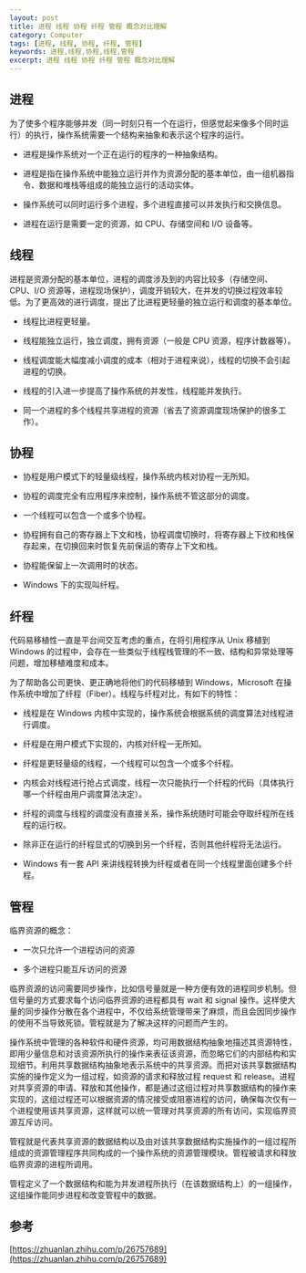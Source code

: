 ```yaml
---
layout: post
title: 进程 线程 协程 纤程 管程 概念对比理解
category: Computer
tags: [进程, 线程, 协程, 纤程, 管程]
keywords: 进程,线程,协程,线程,管程
excerpt: 进程 线程 协程 纤程 管程 概念对比理解
---
```


## 进程

为了使多个程序能够并发（同一时刻只有一个在运行，但感觉起来像多个同时运行）的执行，操作系统需要一个结构来抽象和表示这个程序的运行。

* 进程是操作系统对一个正在运行的程序的一种抽象结构。

* 进程是指在操作系统中能独立运行并作为资源分配的基本单位，由一组机器指令、数据和堆栈等组成的能独立运行的活动实体。

* 操作系统可以同时运行多个进程，多个进程直接可以并发执行和交换信息。

* 进程在运行是需要一定的资源，如 CPU、存储空间和 I/O 设备等。

## 线程

进程是资源分配的基本单位，进程的调度涉及到的内容比较多（存储空间、CPU、I/O 资源等，进程现场保护），调度开销较大，在并发的切换过程效率较低。为了更高效的进行调度，提出了比进程更轻量的独立运行和调度的基本单位。

* 线程比进程更轻量。

* 线程能独立运行，独立调度，拥有资源（一般是 CPU 资源，程序计数器等）。

* 线程调度能大幅度减小调度的成本（相对于进程来说），线程的切换不会引起进程的切换。

* 线程的引入进一步提高了操作系统的并发性，线程能并发执行。

* 同一个进程的多个线程共享进程的资源（省去了资源调度现场保护的很多工作）。

## 协程

* 协程是用户模式下的轻量级线程，操作系统内核对协程一无所知。

* 协程的调度完全有应用程序来控制，操作系统不管这部分的调度。

* 一个线程可以包含一个或多个协程。

* 协程拥有自己的寄存器上下文和栈，协程调度切换时，将寄存器上下纹和栈保存起来，在切换回来时恢复先前保运的寄存上下文和栈。

* 协程能保留上一次调用时的状态。

* Windows 下的实现叫纤程。

## 纤程

代码易移植性一直是平台间交互考虑的重点，在将引用程序从 Unix 移植到 Windows 的过程中，会存在一些类似于线程栈管理的不一致、结构和异常处理等问题，增加移植难度和成本。

为了帮助各公司更快、更正确地将他们的代码移植到 Windows，Microsoft 在操作系统中增加了纤程（Fiber）。线程与纤程对比，有如下的特性：

* 线程是在 Windows 内核中实现的，操作系统会根据系统的调度算法对线程进行调度。

* 纤程是在用户模式下实现的，内核对纤程一无所知。

* 纤程是更轻量级的线程，一个线程可以包含一个或多个纤程。

* 内核会对线程进行抢占式调度，线程一次只能执行一个纤程的代码（具体执行哪一个纤程由用户调度算法决定）。

* 纤程的调度与线程的调度没有直接关系，操作系统随时可能会夺取纤程所在线程的运行权。

* 除非正在运行的纤程显式的切换到另一个纤程，否则其他纤程将无法运行。

* Windows 有一套 API 来讲线程转换为纤程或者在同一个线程里面创建多个纤程。

## 管程

临界资源的概念：

* 一次只允许一个进程访问的资源

* 多个进程只能互斥访问的资源

临界资源的访问需要同步操作，比如信号量就是一种方便有效的进程同步机制。但信号量的方式要求每个访问临界资源的进程都具有 wait 和 signal 操作。这样使大量的同步操作分散在各个进程中，不仅给系统管理带来了麻烦，而且会因同步操作的使用不当导致死锁。管程就是为了解决这样的问题而产生的。

操作系统中管理的各种软件和硬件资源，均可用数据结构抽象地描述其资源特性，即用少量信息和对该资源所执行的操作来表征该资源，而忽略它们的内部结构和实现细节。利用共享数据结构抽象地表示系统中的共享资源。而把对该共享数据结构实施的操作定义为一组过程，如资源的请求和释放过程 request 和 release。进程对共享资源的申请、释放和其他操作，都是通过这组过程对共享数据结构的操作来实现的，这组过程还可以根据资源的情况接受或阻塞进程的访问，确保每次仅有一个进程使用该共享资源，这样就可以统一管理对共享资源的所有访问，实现临界资源互斥访问。

管程就是代表共享资源的数据结构以及由对该共享数据结构实施操作的一组过程所组成的资源管理程序共同构成的一个操作系统的资源管理模块。管程被请求和释放临界资源的进程所调用。

管程定义了一个数据结构和能为并发进程所执行（在该数据结构上）的一组操作，这组操作能同步进程和改变管程中的数据。

## 参考

[https://zhuanlan.zhihu.com/p/26757689](https://zhuanlan.zhihu.com/p/26757689)
